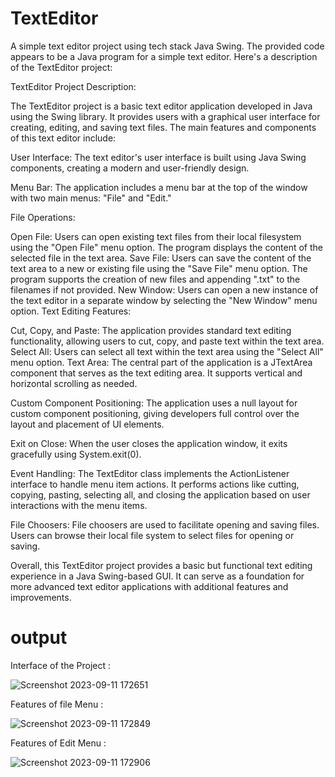 # TextEditor
A simple text editor project using tech stack Java Swing.
The provided code appears to be a Java program for a simple text editor. Here's a description of the TextEditor project:

TextEditor Project Description:

The TextEditor project is a basic text editor application developed in Java using the Swing library. It provides users with a graphical user interface for creating, editing, and saving text files. The main features and components of this text editor include:

User Interface: The text editor's user interface is built using Java Swing components, creating a modern and user-friendly design.

Menu Bar: The application includes a menu bar at the top of the window with two main menus: "File" and "Edit."

File Operations:

Open File: Users can open existing text files from their local filesystem using the "Open File" menu option. The program displays the content of the selected file in the text area.
Save File: Users can save the content of the text area to a new or existing file using the "Save File" menu option. The program supports the creation of new files and appending ".txt" to the filenames if not provided.
New Window: Users can open a new instance of the text editor in a separate window by selecting the "New Window" menu option.
Text Editing Features:

Cut, Copy, and Paste: The application provides standard text editing functionality, allowing users to cut, copy, and paste text within the text area.
Select All: Users can select all text within the text area using the "Select All" menu option.
Text Area: The central part of the application is a JTextArea component that serves as the text editing area. It supports vertical and horizontal scrolling as needed.

Custom Component Positioning: The application uses a null layout for custom component positioning, giving developers full control over the layout and placement of UI elements.

Exit on Close: When the user closes the application window, it exits gracefully using System.exit(0).

Event Handling: The TextEditor class implements the ActionListener interface to handle menu item actions. It performs actions like cutting, copying, pasting, selecting all, and closing the application based on user interactions with the menu items.

File Choosers: File choosers are used to facilitate opening and saving files. Users can browse their local file system to select files for opening or saving.

Overall, this TextEditor project provides a basic but functional text editing experience in a Java Swing-based GUI. It can serve as a foundation for more advanced text editor applications with additional features and improvements.

# output

Interface of the Project :

![Screenshot 2023-09-11 172651](https://github.com/AbdulMajeedShaik/TextEditor/assets/131744350/e4699e1b-d702-4300-ba46-d13ea517fb54)

Features of file Menu :

![Screenshot 2023-09-11 172849](https://github.com/AbdulMajeedShaik/TextEditor/assets/131744350/36389ac1-b8be-4ffd-99bb-d3d982bbf940)

Features of Edit Menu :

![Screenshot 2023-09-11 172906](https://github.com/AbdulMajeedShaik/TextEditor/assets/131744350/d2d18cd5-86bb-4e38-8b9f-03c878ee4505)

